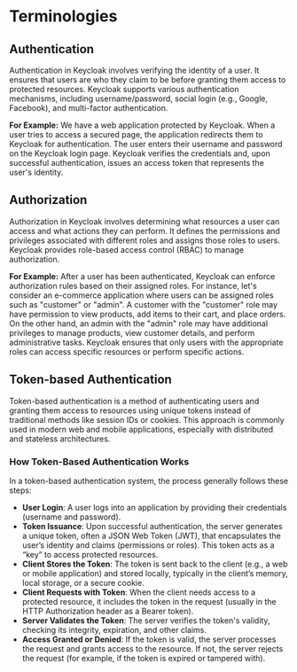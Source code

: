 # Terminologies

## Authentication

Authentication in Keycloak involves verifying the identity of a user. It ensures that users are who they claim to be before granting them access to protected resources. Keycloak supports various authentication mechanisms, including username/password, social login (e.g., Google, Facebook), and multi-factor authentication.

**For Example:** We have a web application protected by Keycloak. When a user tries to access a secured page, the application redirects them to Keycloak for authentication. The user enters their username and password on the Keycloak login page. Keycloak verifies the credentials and, upon successful authentication, issues an access token that represents the user's identity.

## Authorization

Authorization in Keycloak involves determining what resources a user can access and what actions they can perform. It defines the permissions and privileges associated with different roles and assigns those roles to users. Keycloak provides role-based access control (RBAC) to manage authorization.

**For Example:** After a user has been authenticated, Keycloak can enforce authorization rules based on their assigned roles. For instance, let's consider an e-commerce application where users can be assigned roles such as "customer" or "admin". A customer with the "customer" role may have permission to view products, add items to their cart, and place orders. On the other hand, an admin with the "admin" role may have additional privileges to manage products, view customer details, and perform administrative tasks. Keycloak ensures that only users with the appropriate roles can access specific resources or perform specific actions.

## Token-based Authentication

Token-based authentication is a method of authenticating users and granting them access to resources using unique tokens instead of traditional methods like session IDs or cookies. This approach is commonly used in modern web and mobile applications, especially with distributed and stateless architectures.

### **How Token-Based Authentication Works**

In a token-based authentication system, the process generally follows these steps:

* **User Login**: A user logs into an application by providing their credentials (username and password).
* **Token Issuance**: Upon successful authentication, the server generates a unique token, often a JSON Web Token (JWT), that encapsulates the user’s identity and claims (permissions or roles). This token acts as a “key” to access protected resources.
* **Client Stores the Token**: The token is sent back to the client (e.g., a web or mobile application) and stored locally, typically in the client’s memory, local storage, or a secure cookie.
* **Client Requests with Token**: When the client needs access to a protected resource, it includes the token in the request (usually in the HTTP Authorization header as a Bearer token).
* **Server Validates the Token**: The server verifies the token's validity, checking its integrity, expiration, and other claims.
* **Access Granted or Denied**: If the token is valid, the server processes the request and grants access to the resource. If not, the server rejects the request (for example, if the token is expired or tampered with).





